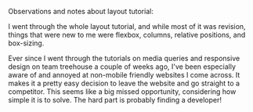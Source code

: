 Observations and notes about layout tutorial:

I went through the whole layout tutorial, and while most of it was revision, things that were new to me were flexbox, columns, relative positions, and box-sizing.

Ever since I went through the tutorials on media queries and responsive design on team treehouse a couple of weeks ago, I've been especially aware of and annoyed at non-mobile friendly websites I come across. It makes it a pretty easy decision to leave the website and go straight to a competitor. This seems like a big missed opportunity, considering how simple it is to solve. The hard part is probably finding a developer!
